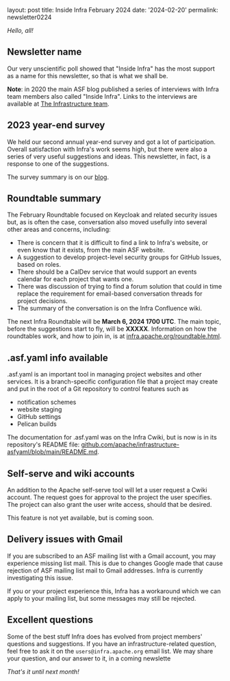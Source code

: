 layout: post 
title: Inside Infra February 2024 
date: '2024-02-20' 
permalink: newsletter0224

_Hello, all!_

## Newsletter name

Our very unscientific poll showed that "Inside Infra" has the most support as a name for this newsletter, so that is what we shall be. 

**Note**: in 2020 the main ASF blog published a series of interviews with Infra team members also called "Inside Infra". Links to the interviews are available at <a href="https://cwiki.apache.org/confluence/display/INFRA/The+Infrastructure+team" target="_blank">The Infrastructure team</a>.

## 2023 year-end survey

We held our second annual year-end survey and got a lot of participation. Overall satisfaction with Infra's work seems high, but there were also a series of very useful suggestions and ideas. This newsletter, in fact, is a response to one of the suggestions.

The survey summary is on our <a href="https://infra.apache.org/blog/2023%20Infra%20Survey%20Results.html" target="_blank">blog</a>.

## Roundtable summary

The February Roundtable focused on Keycloak and related security issues but, as is often the case, conversation also moved usefully into several other areas and concerns, including:

  - There is concern that it is difficult to find a link to Infra's website, or even know that it exists, from the main ASF website.
  - A suggestion to develop project-level security groups for GitHub Issues, based on roles.
  - There should be a CalDev service that would support an events calendar for each project that wants one.
  - There was discussion of trying to find a forum solution that could in time replace the requirement for email-based conversation threads for project decisions.
  - The summary of the conversation is on the Infra Confluence wiki.

The next Infra Roundtable will be **March 6, 2024 1700 UTC**. The main topic, before the suggestions start to fly, will be **XXXXX**. Information on how the roundtables work, and how to join in, is at <a href="https://infra.apache.org/roundtable.html" target="_blank">infra.apache.org/roundtable.html</a>.

## .asf.yaml info available

.asf.yaml is an important tool in managing project websites and other services. It is a branch-specific configuration file that a project may create and put in the root of a Git repository to control features such as

  - notification schemes
  - website staging
  - GitHub settings
  - Pelican builds

The documentation for .asf.yaml  was on the Infra Cwiki, but is now is in its repository's README file: <a href="https://github.com/apache/infrastructure-asfyaml/blob/main/README.md" target="_blank">github.com/apache/infrastructure-asfyaml/blob/main/README.md</a>.

## Self-serve and wiki accounts

An addition to the Apache self-serve tool will let a user request a Cwiki account. The request goes for approval to the project the user specifies. The project can also grant the user write access, should that be desired.

This feature is not yet available, but is coming soon.

## Delivery issues with Gmail

If you are subscribed to an ASF mailing list with a Gmail account, you may experience missing list mail. This is due to changes Google made that cause rejection of ASF mailing list mail to Gmail addresses. Infra is currently investigating this issue.

If you or your project experience this, Infra has a workaround which we can apply to your mailing list, but some messages may
still be rejected.

## Excellent questions

Some of the best stuff Infra does has evolved from project members' questions and suggestions. If you have an infrastructure-related question, feel free to ask it on the `users@infra.apache.org` email list. We may share your question, and our answer to it, in a coming newslette

_That's it until next month!_
